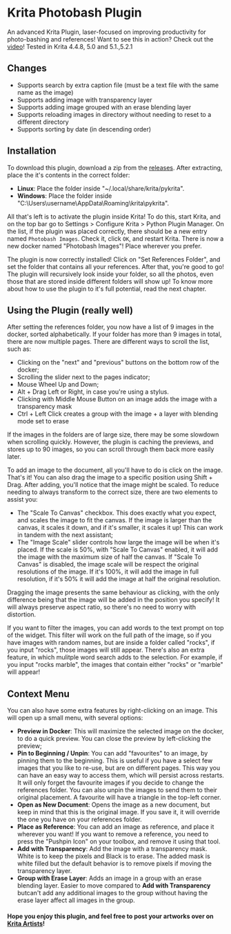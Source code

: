# Krita Photobash Plugin

An advanced Krita Plugin, laser-focused on improving productivity for photo-bashing and references!
Want to see this in action? Check out the [video](https://youtu.be/QX9jwhfpB_8)! Tested in Krita 4.4.8, 5.0 and 5.1.,5.2.1

## Changes
- Supports search by extra caption file (must be a text file with the same name as the image)
- Supports adding image with transparency layer
- Supports adding image grouped with an erase blending layer
- Supports reloading images in directory without needing to reset to a different directory
- Supports sorting by date (in descending order)

## Installation

To download this plugin, download a zip from the [releases](https://github.com/veryprofessionaldodo/Krita-Photobash-Images-Plugin/releases). After extracting, place the it's contents in the correct folder:

- **Linux**: Place the folder inside "~/.local/share/krita/pykrita". 
- **Windows**: Place the folder inside "C:\Users\username\AppData\Roaming\krita\pykrita".

All that's left is to activate the plugin inside Krita! To do this, start Krita, and on the top bar go to Settings > Configure Krita > Python Plugin Manager. On the list, if the plugin was placed correctly, there should be a new entry named `Photobash Images`. Check it, click `OK`, and restart Krita. There is now a new docker named "Photobash Images"! Place wherever you prefer. 

The plugin is now correctly installed! Click on "Set References Folder", and set the folder that contains all your references. After that, you're good to go! The plugin will recursively look inside your folder, so all the photos, even those that are stored inside different folders will show up! To know more about how to use the plugin to it's full potential, read the next chapter.

## Using the Plugin (really well)

After setting the references folder, you now have a list of 9 images in the docker, sorted alphabetically. If your folder has more than 9 images in total, there are now multiple pages. There are different ways to scroll the list, such as:
- Clicking on the "next" and "previous" buttons on the bottom row of the docker;
- Scrolling the slider next to the pages indicator;
- Mouse Wheel Up and Down;
- Alt + Drag Left or Right, in case you're using a stylus.
- Clicking with Middle Mouse Button on an image adds the image with a transparency mask
- Ctrl + Left Click creates a group with the image + a layer with blending mode set to erase

If the images in the folders are of large size, there may be some slowdown when scrolling quickly. However, the plugin is caching the previews, and stores up to 90 images, so you can scroll through them back more easily later. 

To add an image to the document, all you'll have to do is click on the image. That's it! You can also drag the image to a specific position using Shift + Drag. After adding, you'll notice that the image might be scaled. To reduce needing to always transform to the correct size, there are two elements to assist you:

- The "Scale To Canvas" checkbox. This does exactly what you expect, and scales the image to fit the canvas. If the image is larger than the canvas, it scales it down, and if it's smaller, it scales it up! This can work in tandem with the next assistant;
- The "Image Scale" slider controls how large the image will be when it's placed. If the scale is 50%, with "Scale To Canvas" enabled, it will add the image with the maximum size of half the canvas. If "Scale To Canvas" is disabled, the image scale will be respect the original resolutions of the image. If it's 100%, it will add the image in full resolution, if it's 50% it will add the image at half the original resolution. 

Dragging the image presents the same behaviour as clicking, with the only difference being that the image will be added in the position you specify! It will always preserve aspect ratio, so there's no need to worry with distortion.

If you want to filter the images, you can add words to the text prompt on top of the widget. This filter will work on the full path of the image, so if you have images with random names, but are inside a folder called "rocks", if you input "rocks", those images will still appear. There's also an extra feature, in which mulitple word search adds to the selection. For example, if you input "rocks marble", the images that contain either "rocks" or "marble" will appear!

## Context Menu

You can also have some extra features by right-clicking on an image. This will open up a small menu, with several options: 
- **Preview in Docker**: This will maximize the selected image on the docker, to do a quick preview. You can close the preview by left-clicking the preview;
- **Pin to Beginning / Unpin**: You can add "favourites" to an image, by pinning them to the beginning. This is useful if you have a select few images that you like to re-use, but are on different pages. This way you can have an easy way to access them, which will persist across restarts. It will only forget the favourite images if you decide to change the references folder. You can also unpin the images to send them to their original placement. A favourite will have a triangle in the top-left corner.
- **Open as New Document**: Opens the image as a new document, but keep in mind that this is the original image. If you save it, it will override the one you have on your references folder. 
- **Place as Reference**: You can add an image as reference, and place it wherever you want! If you want to remove a reference, you need to press the "Pushpin Icon" on your toolbox, and remove it using that tool.
- **Add with Transparency**: Add the image with a transparency mask. White is to keep the pixels and Black is to erase. The added mask is white filled but the default behavior is to remove pixels if moving the transparency layer.
- **Group with Erase Layer**: Adds an image in a group with an erase blending layer. Easier to move compared to **Add with Transparency** butcan't add any additional images to the group without having the erase layer affect all images in the group.

#### Hope you enjoy this plugin, and feel free to post your artworks over on [Krita Artists](https://krita-artists.org/)!
